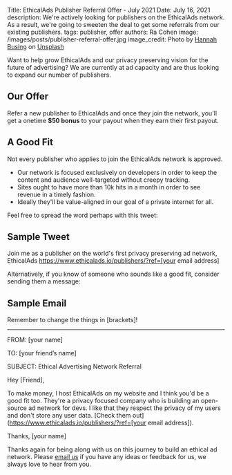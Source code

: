 Title: EthicalAds Publisher Referral Offer - July 2021
Date: July 16, 2021
description: We're actively looking for publishers on the EthicalAds network. As a result, we're going to sweeten the deal to get some referrals from our existing publishers.
tags: publisher, offer
authors: Ra Cohen
image: /images/posts/publisher-referral-offer.jpg
image_credit: <span>Photo by <a href="https://unsplash.com/@hannahbusing?utm_source=unsplash&utm_medium=referral&utm_content=creditCopyText">Hannah Busing</a> on <a href="https://unsplash.com/s/photos/hands?utm_source=unsplash&utm_medium=referral&utm_content=creditCopyText">Unsplash</a></span>

Want to help grow EthicalAds and our privacy preserving vision for the future of advertising? 
We are currently at ad capacity and are thus looking to expand our number of publishers. 

## Our Offer

Refer a new publisher to EthicalAds and once they join the network, 
you'll get a onetime **$50 bonus** to your payout when they earn their first payout. 

## A Good Fit

Not every publisher who applies to join the EthicalAds network is approved.

* Our network is focused exclusively on developers in order to keep the content and audience well-targeted without creepy tracking.
* Sites ought to have more than 10k hits in a month in order to see revenue in a timely fashion. 
* Ideally they'll be value-aligned in our goal of a private internet for all. 

Feel free to spread the word perhaps with this tweet:

## Sample Tweet

Join me as a publisher on the world's first privacy preserving ad network, EthicalAds
https://www.ethicalads.io/publishers/?ref=[your email address]


Alternatively, if you know of someone who sounds like a good fit, consider sending them a message:

## Sample Email

Remember to change the things in [brackets]!

---

FROM: [your name]

TO: [your friend’s name]

SUBJECT: Ethical Advertising Network Referral

Hey [Friend],

To make money, I host EthicalAds on my website and I think you'd be a good fit too. 
They're a privacy focused company who is building an open-source ad network for devs. 
I like that they respect the privacy of my users and don't store any user data. 
[Check them out](https://www.ethicalads.io/publishers/?ref=[your email address]).

Thanks, [your name]



Thanks again for being along with us on this journey to build an ethical ad network.
Please [email us](mailto:ads@ethicalads.io) if you have any ideas or feedback for us,
we always love to hear from you.
